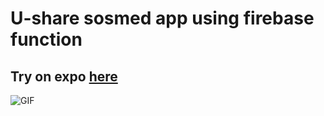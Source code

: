 # U-share sosmed app using firebase function

## Try on expo [here](https://expo.io/@dodicandra/projects/u-share)

![GIF](https://github.com/dodicandra/U-share/blob/master/example-sosmed.gif)
